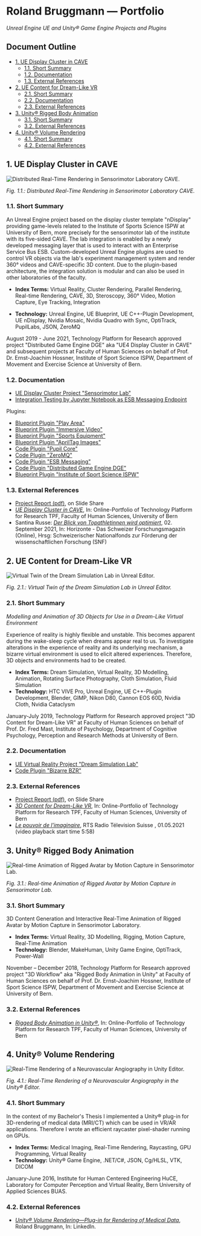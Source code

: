 # Roland Bruggmann — Portfolio

*Unreal Engine UE and Unity® Game Engine Projects and Plugins*

## Document Outline
<!-- Start Document Outline -->

* [1. UE Display Cluster in CAVE](#1-ue-display-cluster-in-cave)
	* [1.1. Short Summary](#11-short-summary)
	* [1.2. Documentation](#12-documentation)
	* [1.3. External References](#13-external-references)
* [2. UE Content for Dream-Like VR](#2-ue-content-for-dream-like-vr)
	* [2.1. Short Summary](#21-short-summary)
	* [2.2. Documentation](#22-documentation)
	* [2.3. External References](#23-external-references)
* [3. Unity® Rigged Body Animation](#3-unity-rigged-body-animation)
	* [3.1. Short Summary](#31-short-summary)
	* [3.2. External References](#32-external-references)
* [4. Unity® Volume Rendering](#4-unity-volume-rendering)
	* [4.1. Short Summary](#41-short-summary)
	* [4.2. External References](#42-external-references)

<!-- End Document Outline -->

## 1. UE Display Cluster in CAVE

![Distributed Real-Time Rendering in Sensorimotor Laboratory CAVE.](TeaserSensorimotorLab-3DRendering-CAVE.jpg "Distributed Real-Time Rendering in Sensorimotor Laboratory CAVE.")
<p><em>Fig. 1.1.: Distributed Real-Time Rendering in Sensorimotor Laboratory CAVE.</em></p>

### 1.1. Short Summary

An Unreal Engine project based on the display cluster template "nDisplay" providing game-levels related to the Institute of Sports Science ISPW at University of Bern, more precisely for the sensorimotor lab of the institute with its five-sided CAVE. The lab integration is enabled by a newly developed messaging layer that is used to interact with an Enterprise Service Bus ESB. Custom-developed Unreal Engine plugins are used to control VR objects via the lab's experiment management system and render 360° videos and CAVE-specific 3D content. Due to the plugin-based architecture, the integration solution is modular and can also be used in other laboratories of the faculty.

* **Index Terms:** Virtual Reality, Cluster Rendering, Parallel Rendering, Real-time Rendering, CAVE, 3D, Steroscopy, 360° Video, Motion Capture, Eye Tracking, Integration

* **Technology:** Unreal Engine, UE Blueprint, UE C++-Plugin Development, UE nDisplay, Nvidia Mosaic, Nvidia Quadro with Sync, OptiTrack, PupilLabs, JSON, ZeroMQ

August 2019 - June 2021, Technology Platform for Research approved project "Distributed Game Engine DGE" aka "UE4 Display Cluster in CAVE" and subsequent projects at Faculty of Human Sciences on behalf of Prof. Dr. Ernst-Joachim Hossner, Institute of Sport Science ISPW, Department of Movement and Exercise Science at University of Bern.

<!-- 
![Screenshot of an Ice Hockey Scene as 360° Spherical Video Playback in Unreal Editor.](TeaserSensorimotorLab-360DegVideo-UnrealEditor.jpg "Screenshot of an Ice Hockey Scene as 360° Spherical Video Playback in Unreal Editor.")
<p><em>Fig. 1.2.: Screenshot of a 360° Spherical Video Playback Ice Hockey Scene in Unreal Editor.</em></p>

![The same Ice Hockey Scene as Unreal Engine 360° Spherical Video Playback in Sensorimotor Laboratory CAVE.](TeaserSensorimotorLab-360DegVideo-CAVE.jpg "The same Ice Hockey Scene as Unreal Engine 360° Spherical Video Playback in Sensorimotor Laboratory CAVE.")
<p><em>Fig. 1.3.: Projection of the same 360° Video in the Sensorimotor Laboratory CAVE using Unreal Engine.</em></p>
-->

### 1.2. Documentation

* [UE Display Cluster Project "Sensorimotor Lab"](SensorimotorLab)
* [Integration Testing by Jupyter Notebook as ESB Messaging Endpoint](ISPW/Testing/)

Plugins:

* [Blueprint Plugin "Play Area"](PlayArea)
* [Blueprint Plugin "Immersive Video"](ImmersiveVideo)
* [Blueprint Plugin "Sports Equipment"](SportsEquipment)
* [Blueprint Plugin "AprilTag Images"](AprilTagImages)
* [Code Plugin "Pupil Core"](Pupil)
* [Code Plugin "ZeroMQ"](ZeroMQ)
* [Code Plugin "ESB Messaging"](ESBMessaging)
* [Code Plugin "Distributed Game Engine DGE"](DGE)
* [Blueprint Plugin "Institute of Sport Science ISPW"](ISPW)

### 1.3. External References

* <a href="https://www.slideshare.net/secret/lROZ8b2qfVbkso" target="_blank">Project Report (pdf)</a>, on Slide Share
* <a href="https://www.tpf.philhum.unibe.ch/portfolio/ue4DisplayCluster" target="_blank">*UE Display Cluster in CAVE*</a>, In: Online-Portfolio of Technology Platform for Research TPF, Faculty of Human Sciences, University of Bern
* Santina Russe: <a href="https://www.horizonte-magazin.ch/2021/09/02/einblick-in-den-blick-von-topathletinnen/" target="_blank">*Der Blick von Topathletinnen wird optimiert*</a>, 02. September 2021, In: Horizonte - Das Schweizer Forschungsmagazin (Online), Hrsg: Schweizerischer Nationalfonds zur Förderung
der wissenschaftlichen Forschung (SNF)

<!--
* [Project Report (pdf)](https://www.slideshare.net/secret/lROZ8b2qfVbkso) on Slide Share
* [*UE Display Cluster in CAVE*](https://www.tpf.philhum.unibe.ch/portfolio/ue4DisplayCluster), In: Online-Portfolio of Technology Platform for Research TPF, Faculty of Human Sciences, University of Bern
* Santina Russe: [*Der Blick von Topathletinnen wird optimiert*](https://www.horizonte-magazin.ch/2021/09/02/einblick-in-den-blick-von-topathletinnen/), 02. September 2021, In: Horizonte - Das Schweizer Forschungsmagazin (Online), Hrsg: Schweizerischer Nationalfonds zur Förderung
der wissenschaftlichen Forschung (SNF)
-->

## 2. UE Content for Dream-Like VR

![Virtual Twin of the Dream Simulation Lab in Unreal Editor.](TeaserDreamSimLab.jpg "Virtual Twin of the Dream Simulation Lab in Unreal Editor.")
<p><em>Fig. 2.1.: Virtual Twin of the Dream Simulation Lab in Unreal Editor.</em></p>

### 2.1. Short Summary

*Modelling and Animation of 3D Objects for Use in a Dream-Like Virtual Environment*

Experience of reality is highly flexible and unstable. This becomes apparent during the wake-sleep cycle when dreams appear real to us. To investigate alterations in the experience of reality and its underlying mechanism, a bizarre virtual environment is used to elicit altered experiences. Therefore, 3D objects and environments had to be created.

* **Index Terms:** Dream Simulation, Virtual Reality, 3D Modelling, Animation, Rotating Surface Photography, Cloth Simulation, Fluid Simulation
* **Technology:** HTC VIVE Pro, Unreal Engine, UE C++-Plugin Development, Blender, GIMP, Nikon D80, Cannon EOS 60D, Nvidia Cloth, Nvidia Cataclysm

January-July 2019, Technology Platform for Research approved project "3D Content for Dream-Like VR" at Faculty of Human Sciences on behalf of Prof. Dr. Fred Mast, Institute of Psychology, Department of Cognitive Psychology, Perception and Research Methods at University of Bern.

### 2.2. Documentation

* [UE Virtual Reality Project "Dream Simulation Lab"](DreamSimLab)
* [Code Plugin "Bizarre BZR"](BZR)
<!-- * [Content Plugin "Virtual Learning Attendance VIRLA"](VIRLA) -->

### 2.3. External References

* <a href="https://www.slideshare.net/secret/lUQIwIEFTZYEq" target="_blank">Project Report (pdf)</a>, on Slide Share
* <a href="https://www.tpf.philhum.unibe.ch/portfolio/dreamLikeVR" target="_blank">*3D Content for Dream-Like VR*</a>, In: Online-Portfolio of Technology Platform for Research TPF, Faculty of Human Sciences, University of Bern
* <a href="https://www.rts.ch/play/tv/redirect/detail/12161998?startTime=358)" target="_blank">*Le pouvoir de l'imaginaire*</a>, RTS Radio Télevision Suisse , 01.05.2021 (video playback start time 5:58)

<!--
* [Project Report (pdf)](https://www.slideshare.net/secret/lUQIwIEFTZYEq) on Slide Share
* [*3D Content for Dream-Like VR*](https://www.tpf.philhum.unibe.ch/portfolio/dreamLikeVR), In: Online-Portfolio of Technology Platform for Research TPF, Faculty of Human Sciences, University of Bern
* [*Le pouvoir de l'imaginaire*](https://www.rts.ch/play/tv/redirect/detail/12161998?startTime=358), RTS Radio Télevision Suisse , 01.05.2021 (video playback start time 5:58)
-->

## 3. Unity® Rigged Body Animation

![Real-time Animation of Rigged Avatar by Motion Capture in Sensorimotor Lab.](TeaserRiggedBodyAnimation.jpg "Real-time Animation of Rigged Avatar by Motion Capture in Sensorimotor Lab.")
<p><em>Fig. 3.1.: Real-time Animation of Rigged Avatar by Motion Capture in Sensorimotor Lab.</em></p>

### 3.1. Short Summary

3D Content Generation and Interactive Real-Time Animation of Rigged Avatar by Motion Capture in Sensorimotor Laboratory.

* **Index Terms:** Virtual Reality, 3D Modelling, Rigging, Motion Capture, Real-Time Animation
* **Technology:** Blender, MakeHuman, Unity Game Engine, OptiTrack, Power-Wall

November – December 2018, Technology Platform for Research approved project "3D Workflow" aka "Rigged Body Animation in Unity" at Faculty of Human Sciences on behalf of Prof. Dr. Ernst-Joachim Hossner, Institute of Sport Science ISPW, Department of Movement and Exercise Science at University of Bern.

### 3.2. External References

* <a href="https://www.tpf.philhum.unibe.ch/portfolio/RiggedBodyAnimation" target="_blank">*Rigged Body Animation in Unity®*</a>, In: Online-Portfolio of Technology Platform for Research TPF, Faculty of Human Sciences, University of Bern

<!--
* [*Rigged Body Animation in Unity®*](https://www.tpf.philhum.unibe.ch/portfolio/RiggedBodyAnimation), In: Online-Portfolio of Technology Platform for Research TPF, Faculty of Human Sciences, University of Bern
-->

## 4. Unity® Volume Rendering

![Real-Time Rendering of a Neurovascular Angiography in Unity Editor.](TeaserVolumeRendering.jpg "Real-Time Rendering of a Neurovascular Angiography in Unity Editor.")
<p><em>Fig. 4.1.: Real-Time Rendering of a Neurovascular Angiography in the Unity® Editor.</em></p>

### 4.1. Short Summary

In the context of my Bachelor's Thesis I implemented a Unity® plug-in for 3D-rendering of medical data (MRI/CT) which can be used in VR/AR applications. Therefore I wrote an efficient raycaster pixel-shader running on GPUs.

* **Index Terms:** Medical Imaging, Real-Time Rendering, Raycasting, GPU Programming, Virtual Reality
* **Technology:** Unity® Game Engine, .NET/C#, JSON, Cg/HLSL, VTK, DICOM

January-June 2016, Institute for Human Centered Engineering HuCE, Laboratory for Computer Perception and Virtual Reality, Bern University of Applied Sciences BUAS.

### 4.2. External References

* <a href="https://www.linkedin.com/pulse/unity-volume-rendering-roland-bruggmann/" target="_blank">*Unity® Volume Rendering—Plug-in for Rendering of Medical Data*</a>, Roland Bruggmann, In: LinkedIn.

<!--
* [*Unity® Volume Rendering—Plug-in for Rendering of Medical Data*](https://www.linkedin.com/pulse/unity-volume-rendering-roland-bruggmann/), Roland Bruggmann, In: LinkedIn.
-->